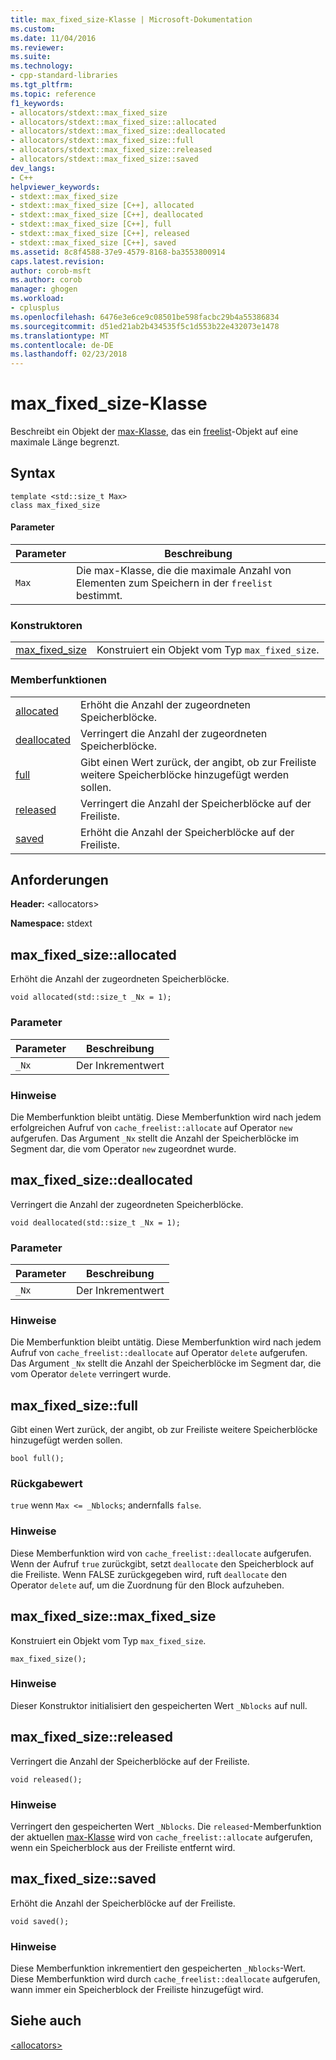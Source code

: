 ```yaml
---
title: max_fixed_size-Klasse | Microsoft-Dokumentation
ms.custom: 
ms.date: 11/04/2016
ms.reviewer: 
ms.suite: 
ms.technology:
- cpp-standard-libraries
ms.tgt_pltfrm: 
ms.topic: reference
f1_keywords:
- allocators/stdext::max_fixed_size
- allocators/stdext::max_fixed_size::allocated
- allocators/stdext::max_fixed_size::deallocated
- allocators/stdext::max_fixed_size::full
- allocators/stdext::max_fixed_size::released
- allocators/stdext::max_fixed_size::saved
dev_langs:
- C++
helpviewer_keywords:
- stdext::max_fixed_size
- stdext::max_fixed_size [C++], allocated
- stdext::max_fixed_size [C++], deallocated
- stdext::max_fixed_size [C++], full
- stdext::max_fixed_size [C++], released
- stdext::max_fixed_size [C++], saved
ms.assetid: 8c8f4588-37e9-4579-8168-ba3553800914
caps.latest.revision: 
author: corob-msft
ms.author: corob
manager: ghogen
ms.workload:
- cplusplus
ms.openlocfilehash: 6476e3e6ce9c08501be598facbc29b4a55386834
ms.sourcegitcommit: d51ed21ab2b434535f5c1d553b22e432073e1478
ms.translationtype: MT
ms.contentlocale: de-DE
ms.lasthandoff: 02/23/2018
---
```

# <a name="maxfixedsize-class"></a>max_fixed_size-Klasse
Beschreibt ein Objekt der [max-Klasse](../standard-library/allocators-header.md), das ein [freelist](../standard-library/freelist-class.md)-Objekt auf eine maximale Länge begrenzt.  
  
## <a name="syntax"></a>Syntax  
  
```
template <std::size_t Max>  
class max_fixed_size
```  
  
#### <a name="parameters"></a>Parameter  
  
|Parameter|Beschreibung|  
|---------------|-----------------|  
|`Max`|Die max-Klasse, die die maximale Anzahl von Elementen zum Speichern in der `freelist` bestimmt.|  
  
### <a name="constructors"></a>Konstruktoren  
  
|||  
|-|-|  
|[max_fixed_size](#max_fixed_size)|Konstruiert ein Objekt vom Typ `max_fixed_size`.|  
  
### <a name="member-functions"></a>Memberfunktionen  
  
|||  
|-|-|  
|[allocated](#allocated)|Erhöht die Anzahl der zugeordneten Speicherblöcke.|  
|[deallocated](#deallocated)|Verringert die Anzahl der zugeordneten Speicherblöcke.|  
|[full](#full)|Gibt einen Wert zurück, der angibt, ob zur Freiliste weitere Speicherblöcke hinzugefügt werden sollen.|  
|[released](#released)|Verringert die Anzahl der Speicherblöcke auf der Freiliste.|  
|[saved](#saved)|Erhöht die Anzahl der Speicherblöcke auf der Freiliste.|  
  
## <a name="requirements"></a>Anforderungen  
 **Header:** \<allocators>  
  
 **Namespace:** stdext  
  
##  <a name="allocated"></a> max_fixed_size::allocated  
 Erhöht die Anzahl der zugeordneten Speicherblöcke.  
  
```
void allocated(std::size_t _Nx = 1);
```  
  
### <a name="parameters"></a>Parameter  
  
|Parameter|Beschreibung|  
|---------------|-----------------|  
|`_Nx`|Der Inkrementwert|  
  
### <a name="remarks"></a>Hinweise  
 Die Memberfunktion bleibt untätig. Diese Memberfunktion wird nach jedem erfolgreichen Aufruf von `cache_freelist::allocate` auf Operator `new` aufgerufen. Das Argument `_Nx` stellt die Anzahl der Speicherblöcke im Segment dar, die vom Operator `new` zugeordnet wurde.  
  
##  <a name="deallocated"></a> max_fixed_size::deallocated  
 Verringert die Anzahl der zugeordneten Speicherblöcke.  
  
```
void deallocated(std::size_t _Nx = 1);
```  
  
### <a name="parameters"></a>Parameter  
  
|Parameter|Beschreibung|  
|---------------|-----------------|  
|`_Nx`|Der Inkrementwert|  
  
### <a name="remarks"></a>Hinweise  
 Die Memberfunktion bleibt untätig. Diese Memberfunktion wird nach jedem Aufruf von `cache_freelist::deallocate` auf Operator `delete` aufgerufen. Das Argument `_Nx` stellt die Anzahl der Speicherblöcke im Segment dar, die vom Operator `delete` verringert wurde.  
  
##  <a name="full"></a> max_fixed_size::full  
 Gibt einen Wert zurück, der angibt, ob zur Freiliste weitere Speicherblöcke hinzugefügt werden sollen.  
  
```
bool full();
```  
  
### <a name="return-value"></a>Rückgabewert  
 `true` wenn `Max <= _Nblocks`; andernfalls `false`.  
  
### <a name="remarks"></a>Hinweise  
 Diese Memberfunktion wird von `cache_freelist::deallocate` aufgerufen. Wenn der Aufruf `true` zurückgibt, setzt `deallocate` den Speicherblock auf die Freiliste. Wenn FALSE zurückgegeben wird, ruft `deallocate` den Operator `delete` auf, um die Zuordnung für den Block aufzuheben.  
  
##  <a name="max_fixed_size"></a> max_fixed_size::max_fixed_size  
 Konstruiert ein Objekt vom Typ `max_fixed_size`.  
  
```
max_fixed_size();
```  
  
### <a name="remarks"></a>Hinweise  
 Dieser Konstruktor initialisiert den gespeicherten Wert `_Nblocks` auf null.  
  
##  <a name="released"></a> max_fixed_size::released  
 Verringert die Anzahl der Speicherblöcke auf der Freiliste.  
  
```
void released();
```  
  
### <a name="remarks"></a>Hinweise  
 Verringert den gespeicherten Wert `_Nblocks`. Die `released`-Memberfunktion der aktuellen [max-Klasse](../standard-library/allocators-header.md) wird von `cache_freelist::allocate` aufgerufen, wenn ein Speicherblock aus der Freiliste entfernt wird.  
  
##  <a name="saved"></a> max_fixed_size::saved  
 Erhöht die Anzahl der Speicherblöcke auf der Freiliste.  
  
```
void saved();
```  
  
### <a name="remarks"></a>Hinweise  
 Diese Memberfunktion inkrementiert den gespeicherten `_Nblocks`-Wert. Diese Memberfunktion wird durch `cache_freelist::deallocate` aufgerufen, wann immer ein Speicherblock der Freiliste hinzugefügt wird.  
  
## <a name="see-also"></a>Siehe auch  
 [\<allocators>](../standard-library/allocators-header.md)



